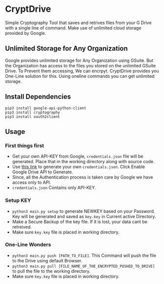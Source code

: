 # CryptDrive
Simple Cryptography Tool that saves and retrives files from your G Drive with a single line of command. Make use of unlimited cloud storage provided by Google.

## Unlimited Storage for Any Organization
Google provides unlimited storage for Any Organization using GSuite. But the Organization has access to the files you stored on the unlimited GSuite Drive. To Prevent them accessing, We can encrpyt. CryptDrive provides you One-Line solution for this. Using oneline commands you can get unlimited storage.

## Install Dependencies
```
pip3 install google-api-python-client
pip3 install cryptography
pip3 install oauth2client
```
## Usage
### First things first
- Get your own API-KEY from Google, `credentials.json` file will be generated. Place that in the working directory along with source code.
- Use [this link](https://developers.google.com/drive/api/v3/quickstart/python) to generate your own `credentials.json`. Click Enable Google Drive API to Generate.
- Since, all the Authentication process is taken care by Google we have access only to API. 
- `credentials.json` Contains only API-KEY.
### Setup KEY
- `python3 main.py setup` to generate NEWKEY based on your Password. Key will be generated and saved as `key.key` in Current active Directory. 
- Make a Secure Backup of the key file. If it is lost, your data cant be retreived.
- Make sure `key.key` file is placed in working directory.
### One-Line Wonders
- `python3 main.py push [PATH_TO_FILE]`. This Command will push the file to the Drive using default Browser.
- `python3 main.py pull [FILE_NAME_OF_THE_ENCRYPTED_PUSHED_TO_DRIVE]` to pull the file to the working directory.
- Make sure `key.key` file is placed in working directory.
